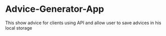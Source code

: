 # Advice-Generator-App
This show advice for clients using API and allow user to save advices in his local storage
